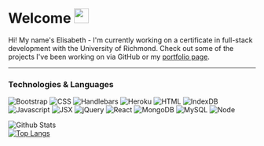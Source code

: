 # Welcome <img src="./favicon.ico" width="30px">

Hi! My name's Elisabeth - I'm currently working on a certificate in full-stack development with the University of Richmond. Check out some of the projects I've been working on via GitHub or my [portfolio page](https://eaclumpkens.github.io).

----

<a name="tech-lang"></a>

### Technologies & Languages

![Bootstrap](https://img.shields.io/static/v1?label=stack&message=Bootstrap&color=4cba5a&logo=bootstrap)
![CSS](https://img.shields.io/static/v1?label=code&message=CSS&color=4cba5a&logo=css3)
![Handlebars](https://img.shields.io/static/v1?label=template&message=Handlebars&color=4cba5a&logo=handlebars)
![Heroku](https://img.shields.io/static/v1?label=stack&message=Heroku&color=4cba5a&logo=heroku)
![HTML](https://img.shields.io/static/v1?label=code&message=HTML&color=4cba5a&logo=html5)
![IndexDB](https://img.shields.io/static/v1?label=database&message=IndexDB&color=4cba5a&logo=indexdb)
![Javascript](https://img.shields.io/static/v1?label=code&message=Javascript&color=4cba5a&logo=javascript)
![JSX](https://img.shields.io/static/v1?label=code&message=JSX&color=4cba5a&logo=javascript)
![jQuery](https://img.shields.io/static/v1?label=stack&message=jQuery&color=4cba5a&logo=jquery)
![React](https://img.shields.io/static/v1?label=template&message=React&color=4cba5a&logo=react)
![MongoDB](https://img.shields.io/static/v1?label=database&message=MongoDB&color=4cba5a&logo=mongodb)
![MySQL](https://img.shields.io/static/v1?label=database&message=mySQL&color=4cba5a&logo=mysql)
![Node](https://img.shields.io/static/v1?label=stack&message=Node.JS&color=4cba5a&logo=node.js)

<a name="git-stats"></a>

![Github Stats](https://github-readme-stats.vercel.app/api?username=eaclumpkens&show_icons=true)<br>
[![Top Langs](https://github-readme-stats.vercel.app/api/top-langs/?username=eaclumpkens&card_width=495)](https://github.com/anuraghazra/github-readme-stats)

